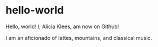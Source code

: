 # hello-world
Hello, world!  I, Alicia Klees, am now on Github!

I am an aficionado of lattes, mountains, and classical music.
